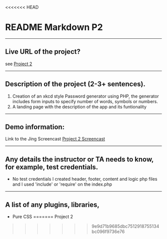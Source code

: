 <<<<<<< HEAD
# README Markdown P2

----
## Live URL of the project?
see [Project 2](http://p1.dwa15.me/P1.html)



----
## Description of the project (2-3+ sentences).
1. Creation of an xkcd style Password generator using PHP, the generator includes form inputs to specify number of words, symbols or numbers.
2. A landing page with the description of the app and its funtionality


----
## Demo information: 

Link to the Jing Screencast [Project 2 Screencast ](http://p1.dwa15.me/P1.html)

----
## Any details the instructor or TA needs to know, for example, test credentials.
* No test credentials 
I created header, footer, content and logic php files and I used 'include' or 'require' on the index.php 

----
## A list of any plugins, libraries,
* Pure CSS 
=======
Project 2
>>>>>>> 9e9d71b9685dbc7512918755134bc096f9736e76
